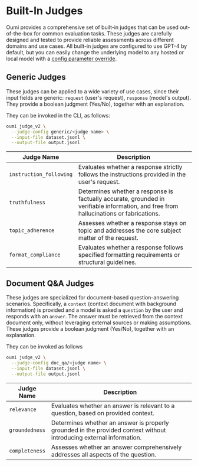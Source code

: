 # Built-In Judges

Oumi provides a comprehensive set of built-in judges that can be used out-of-the-box for common evaluation tasks. These judges are carefully designed and tested to provide reliable assessments across different domains and use cases. All built-in judges are configured to use GPT-4 by default, but you can easily change the underlying model to any hosted or local model with a [config parameter override](/user_guides/judge/judge_config.md#parameter-override).

## Generic Judges

These judges can be applied to a wide variety of use cases, since their input fields are generic: `request` (user's request), `response` (model's output).
They provide a boolean judgment (Yes/No), together with an explanation.

They can be invoked in the CLI, as follows:
```bash
oumi judge_v2 \
  --judge-config generic/<judge name> \
  --input-file dataset.jsonl \
  --output-file output.jsonl
```

| Judge Name | Description |
|------------|-------------|
| `instruction_following` | Evaluates whether a response strictly follows the instructions provided in the user's request. |
| `truthfulness` | Determines whether a response is factually accurate, grounded in verifiable information, and free from hallucinations or fabrications.|
| `topic_adherence` | Assesses whether a response stays on topic and addresses the core subject matter of the request. |
| `format_compliance` | Evaluates whether a response follows specified formatting requirements or structural guidelines. |


## Document Q&A Judges

These judges are specialized for document-based question-answering scenarios. Specifically, a `context` (context document with background information) is provided and a model is asked a `question` by the user and responds with an `answer`. The answer must be retrieved from the context document only, without leveraging external sources or making assumptions.
These judges provide a boolean judgment (Yes/No), together with an explanation.

They can be invoked as follows
```bash
oumi judge_v2 \
  --judge-config doc_qa/<judge name> \
  --input-file dataset.jsonl \
  --output-file output.jsonl
```

| Judge Name | Description |
|------------|-------------|
| `relevance` | Evaluates whether an answer is relevant to a question, based on provided context. |
| `groundedness` | Determines whether an answer is properly grounded in the provided context without introducing external information. |
| `completeness` | Assesses whether an answer comprehensively addresses all aspects of the question. |
